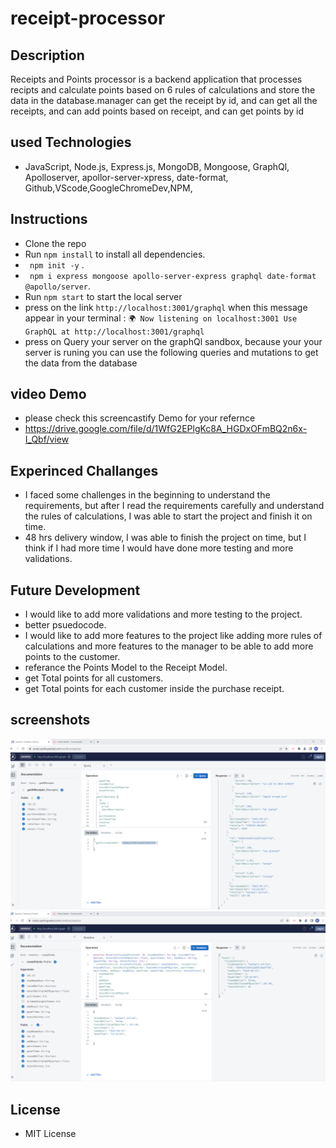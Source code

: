 # receipt-processor

## Description
Receipts and Points processor is a backend application that processes recipts and calculate points based on 6 rules of calculations and store the data in the database.manager can get the receipt by id, and can get all the receipts, and can add points based on receipt, and can get points by id

## used Technologies
- JavaScript, Node.js, Express.js, MongoDB, Mongoose, GraphQl, Apolloserver, apollor-server-xpress, date-format, Github,VScode,GoogleChromeDev,NPM, 

## Instructions
- Clone the repo
- Run `npm install` to install all dependencies.
- ` npm init -y` .
- ` npm i express mongoose apollo-server-express graphql date-format @apollo/server`.
- Run `npm start` to start the local server
- press on the link `http://localhost:3001/graphql` when this message appear in your terminal :
`🌍 Now listening on localhost:3001
Use GraphQL at http://localhost:3001/graphql`
- press on Query your server on the graphQl sandbox, because your your server is runing you can use the following queries and mutations to get the data from the database

## video Demo
- please check this screencastify Demo for your refernce
- https://drive.google.com/file/d/1WfG2EPlgKc8A_HGDxOFmBQ2n6x-I_Qbf/view

## Experinced Challanges
- I faced some challenges in the beginning to understand the requirements, but after I read the requirements carefully and understand the rules of calculations, I was able to start the project and finish it on time.
- 48 hrs delivery window, I was able to finish the project on time, but I think if I had more time I would have done more testing and more validations.

## Future Development
- I would like to add more validations and more testing to the project.
- better psuedocode.
- I would like to add more features to the project like adding more rules of calculations and more features to the manager to be able to add more points to the customer.
- referance the Points Model to the  Receipt Model.
- get Total points for all customers.
- get Total points for each customer inside the purchase receipt.

## screenshots
![Getting Started](./assets/creatRecipt.png)
![Getting Started](./assets/totalPoints.png)


## License
- MIT License




